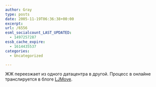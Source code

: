 ```yaml
---
author: Gray
type: posts
date: 2005-11-19T06:36:38+00:00
excerpt:
url: /6556
esml_socialcount_LAST_UPDATED:
  - 1497257287
essb_cache_expire:
  - 1614435537
categories:
  - Uncategorized

---
```








ЖЖ переезжает из одного датацентра в другой. Процесс в онлайне транслируется в блоге [LJMove][1].

 [1]: http://ljmove.blogs.com/